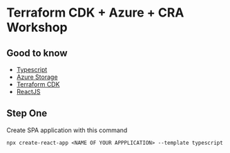 # Terraform CDK + Azure + CRA Workshop

## Good to know

- [Typescript](https://www.typescriptlang.org/docs/handbook/typescript-in-5-minutes.html)
- [Azure Storage](https://docs.microsoft.com/en-us/azure/storage/common/storage-introduction)
- [Terraform CDK](https://www.terraform.io/cdktf)
- [ReactJS](https://reactjs.org/docs/getting-started.html)

## Step One

Create SPA application with this command

```shell
npx create-react-app <NAME OF YOUR APPPLICATION> --template typescript
```
